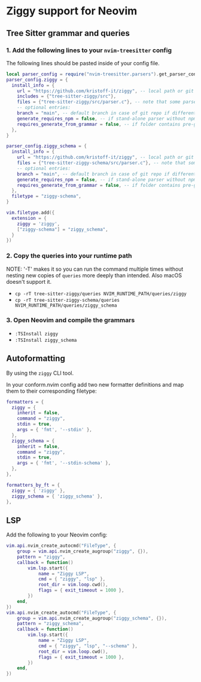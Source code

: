 # Ziggy support for Neovim

## Tree Sitter grammar and queries

### 1. Add the following lines to your `nvim-treesitter` config

The following lines should be pasted inside of your config file.

```lua
local parser_config = require("nvim-treesitter.parsers").get_parser_configs()
parser_config.ziggy = {
  install_info = {
    url = "https://github.com/kristoff-it/ziggy", -- local path or git repo
    includes = {"tree-sitter-ziggy/src"},
    files = {"tree-sitter-ziggy/src/parser.c"}, -- note that some parsers also require src/scanner.c or src/scanner.cc
    -- optional entries:
    branch = "main", -- default branch in case of git repo if different from master
    generate_requires_npm = false, -- if stand-alone parser without npm dependencies
    requires_generate_from_grammar = false, -- if folder contains pre-generated src/parser.c
  },
}

parser_config.ziggy_schema = {
  install_info = {
    url = "https://github.com/kristoff-it/ziggy", -- local path or git repo
    files = {"tree-sitter-ziggy-schema/src/parser.c"}, -- note that some parsers also require src/scanner.c or src/scanner.cc
    -- optional entries:
    branch = "main", -- default branch in case of git repo if different from master
    generate_requires_npm = false, -- if stand-alone parser without npm dependencies
    requires_generate_from_grammar = false, -- if folder contains pre-generated src/parser.c
  },
  filetype = "ziggy-schema",
}

vim.filetype.add({
  extension = {
    ziggy = 'ziggy',
    ["ziggy-schema"] = "ziggy_schema",
  }
})
```

### 2. Copy the queries into your runtime path

NOTE: '-T' makes it so you can run the command multiple times without nesting new copies of `queries` more deeply than intended. Also macOS doesn't support it.

- `cp -rT tree-sitter-ziggy/queries NVIM_RUNTIME_PATH/queries/ziggy`
- `cp -rT tree-sitter-ziggy-schema/queries NVIM_RUNTIME_PATH/queries/ziggy_schema`

### 3. Open Neovim and compile the grammars

- `:TSInstall ziggy`
- `:TSInstall ziggy_schema`

## Autoformatting
By using the `ziggy` CLI tool.

In your conform.nvim config add two new formatter definitions and map them
to their corresponding filetype:
```lua
formatters = {
  ziggy = {
    inherit = false,
    command = "ziggy",
    stdin = true,
    args = { 'fmt', '--stdin' },
  },
  ziggy_schema = {
    inherit = false,
    command = "ziggy",
    stdin = true,
    args = { 'fmt', '--stdin-schema' },
  },
},

formatters_by_ft = {
  ziggy = { 'ziggy' },
  ziggy_schema = { 'ziggy_schema' },
},
```

## LSP
Add the following to your Neovim config:

```lua
vim.api.nvim_create_autocmd("FileType", {
	group = vim.api.nvim_create_augroup("ziggy", {}),
	pattern = "ziggy",
	callback = function()
		vim.lsp.start({
			name = "Ziggy LSP",
			cmd = { "ziggy", "lsp" },
			root_dir = vim.loop.cwd(),
			flags = { exit_timeout = 1000 },
		})
	end,
})
vim.api.nvim_create_autocmd("FileType", {
	group = vim.api.nvim_create_augroup("ziggy_schema", {}),
	pattern = "ziggy_schema",
	callback = function()
		vim.lsp.start({
			name = "Ziggy LSP",
			cmd = { "ziggy", "lsp", "--schema" },
			root_dir = vim.loop.cwd(),
			flags = { exit_timeout = 1000 },
		})
	end,
})
```
